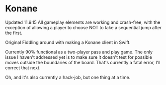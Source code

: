 # Konane
Updated 11.9.15
All gameplay elements are working and crash-free, with the exception of allowing a player to choose NOT to take a sequential jump after the first.

Original
Fiddling around with making a Konane client in Swift.

Currently 90% functional as a two-player pass and play game. The only issue I haven't addressed yet is to make sure it doesn't test for possible moves outside the boundaries of the board. That's currently a fatal error, I'll correct that next.

Oh, and it's also currently a hack-job, but one thing at a time.

